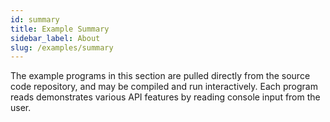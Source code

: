 ```yaml
---
id: summary
title: Example Summary
sidebar_label: About
slug: /examples/summary
---
```


The example programs in this section are pulled directly from the source code repository, and may be compiled and run interactively. Each program reads
demonstrates various API features by reading console input from the user.